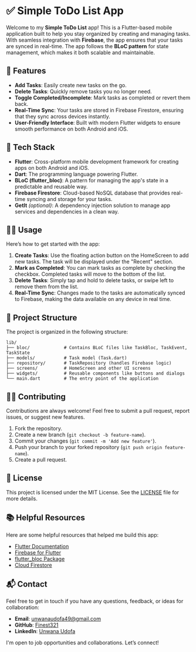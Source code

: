 
# ✅ Simple ToDo List App

Welcome to my **Simple ToDo List** app! This is a Flutter-based mobile application built to help you stay organized by creating and managing tasks. With seamless integration with **Firebase**, the app ensures that your tasks are synced in real-time. The app follows the **BLoC pattern** for state management, which makes it both scalable and maintainable.

## 📱 Features

* **Add Tasks**: Easily create new tasks on the go.
* **Delete Tasks**: Quickly remove tasks you no longer need.
* **Toggle Completed/Incomplete**: Mark tasks as completed or revert them back.
* **Real-Time Sync**: Your tasks are stored in Firebase Firestore, ensuring that they sync across devices instantly.
* **User-Friendly Interface**: Built with modern Flutter widgets to ensure smooth performance on both Android and iOS.

## 🔧 Tech Stack

* **Flutter**: Cross-platform mobile development framework for creating apps on both Android and iOS.
* **Dart**: The programming language powering Flutter.
* **BLoC (flutter\_bloc)**: A pattern for managing the app's state in a predictable and reusable way.
* **Firebase Firestore**: Cloud-based NoSQL database that provides real-time syncing and storage for your tasks.
* **GetIt** *(optional)*: A dependency injection solution to manage app services and dependencies in a clean way.

## 🧑‍💻 Usage

Here’s how to get started with the app:

1. **Create Tasks**: Use the floating action button on the HomeScreen to add new tasks. The task will be displayed under the "Recent" section.
2. **Mark as Completed**: You can mark tasks as complete by checking the checkbox. Completed tasks will move to the bottom of the list.
3. **Delete Tasks**: Simply tap and hold to delete tasks, or swipe left to remove them from the list.
4. **Real-Time Sync**: Changes made to the tasks are automatically synced to Firebase, making the data available on any device in real time.

## 📁 Project Structure

The project is organized in the following structure:

```
lib/
├── bloc/             # Contains BLoC files like TaskBloc, TaskEvent, TaskState
├── models/           # Task model (Task.dart)
├── repository/       # TaskRepository (handles Firebase logic)
├── screens/          # HomeScreen and other UI screens
├── widgets/          # Reusable components like buttons and dialogs
└── main.dart         # The entry point of the application
```

## 🧑‍💻 Contributing

Contributions are always welcome! Feel free to submit a pull request, report issues, or suggest new features.

1. Fork the repository.
2. Create a new branch (`git checkout -b feature-name`).
3. Commit your changes (`git commit -m 'Add new feature'`).
4. Push your branch to your forked repository (`git push origin feature-name`).
5. Create a pull request.

## 📄 License

This project is licensed under the MIT License.
See the [LICENSE](LICENSE) file for more details.

## 📚 Helpful Resources

Here are some helpful resources that helped me build this app:

* [Flutter Documentation](https://flutter.dev/docs)
* [Firebase for Flutter](https://firebase.flutter.dev/docs/overview)
* [flutter\_bloc Package](https://pub.dev/packages/flutter_bloc)
* [Cloud Firestore](https://firebase.google.com/docs/firestore)

## 📬 Contact

Feel free to get in touch if you have any questions, feedback, or ideas for collaboration:

* **Email**: [unwanaudofa49@gmail.com](mailto:unwanaudofa49@gmail.com)
* **GitHub**: [Finest321](https://github.com/Finest321)
* **LinkedIn**: [Unwana Udofa](https://www.linkedin.com/in/unwana-udofa-9884201a4)

I'm open to job opportunities and collaborations. Let’s connect!


